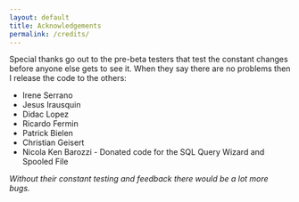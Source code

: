 ```yaml
---
layout: default
title: Acknowledgements
permalink: /credits/
---
```


Special thanks go out to the pre-beta testers that test the constant changes before anyone else gets to see it. When they say there are no problems then I release the code to the others:

* Irene Serrano
* Jesus Irausquin
* Didac Lopez
* Ricardo Fermin
* Patrick Bielen
* Christian Geisert
* Nicola Ken Barozzi - Donated code for the SQL Query Wizard and Spooled File

_Without their constant testing and feedback there would be a lot more bugs._
